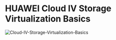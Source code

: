 # HUAWEI Cloud IV Storage Virtualization Basics

![Cloud-IV-Storage-Virtualization-Basics](https://user-images.githubusercontent.com/93165498/143870298-48706138-ab3e-44ff-af7e-7f943b19b368.jpg)

